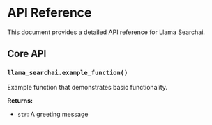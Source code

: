 # API Reference

This document provides a detailed API reference for Llama Searchai.

## Core API

### `llama_searchai.example_function()`

Example function that demonstrates basic functionality.

**Returns:**
- `str`: A greeting message
